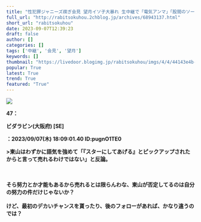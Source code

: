```yaml
---
title: "性犯罪ジャニーズ禊ぎ会見 望月イソ子大暴れ 生中継で「電気アンマ」「股間のソーセージ」｜ラビット速報"
full_url: "http://rabitsokuhou.2chblog.jp/archives/68943137.html"
short_url: "rabitsokuhou"
date: 2023-09-07T12:39:23
draft: false
author: []
categories: []
tags: ['中継', '会見', '望月']
keywords: []
thumbnail: "https://livedoor.blogimg.jp/rabitsokuhou/imgs/4/4/44143e4b-s.jpg"
popular: True
latest: True
trend: True
featured: "True"
---
```


![](https://livedoor.blogimg.jp/rabitsokuhou/imgs/4/4/44143e4b-s.jpg)

<b> <p>47：<p>ビダラビン(大阪府) [SE]</p>：2023/09/07(木) 18:09:01.40 ID:pugnO1TE0</p><p><p>>東山はわずかに語気を強めて「『スターにしてあげる』とピックアップされたからと言って売れるわけではない」と反論。</p> <br> <br> そら努力とか才能もあるから売れるとは限らんわな、東山が否定してるのは自分の努力の件だけじゃないか？ <br> <br> けど、最初のデカいチャンスを貰ったり、後のフォローがあれば、かなり違うのでは？</p> </b>